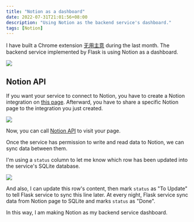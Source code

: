 ```yaml
---
title: "Notion as a dashboard"
date: 2022-07-31T21:01:56+08:00
description: "Using Notion as the backend service's dashboard."
tags: [Notion]
---
```


I have built a Chrome extension [无用主意](https://chrome.google.com/webstore/detail/%E6%97%A0%E7%94%A8%E4%B8%BB%E6%84%8F%E6%A0%87%E7%AD%BE%E9%A1%B5/lieiofhdejclfpflofeooilpeaphlcgd?hl=zh-CN) during the last month. The backend service implemented by Flask is using Notion as a dashboard.

![](https://cdn.jsdelivr.net/gh/stevedsun/stevedsun.github.io/static/images/20220731212027.png)

## Notion API

If you want your service to connect to Notion, you have to create a Notion integration on [this page](https://www.notion.so/my-integrations). Afterward, you have to share a specific Notion page to the integration you just created.

![](https://cdn.jsdelivr.net/gh/stevedsun/stevedsun.github.io/static/images/20220731213331.png)

Now, you can call [Notion API](https://developers.notion.com/reference/intro) to visit your page.

Once the service has permission to write and read data to Notion, we can sync data between them.

I'm using a `status` column to let me know which row has been updated into the service's SQLite database.

![](https://cdn.jsdelivr.net/gh/stevedsun/stevedsun.github.io/static/images/20220731212654.png)

And also, I can update this row's content, then mark `status` as "To Update" to tell Flask service to sync this line later. At every night, Flask service sync data from Notion page to SQLite and marks `status` as "Done".

In this way, I am making Notion as my backend service dashboard.
